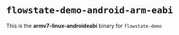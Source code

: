 # `flowstate-demo-android-arm-eabi`

This is the **armv7-linux-androideabi** binary for `flowstate-demo`
